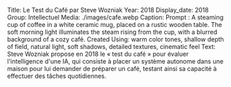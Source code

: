 Title: Le Test du Café par Steve Wozniak
Year: 2018
Display_date: 2018
Group: Intellectuel
Media: ./images/cafe.webp
Caption: Prompt : A steaming cup of coffee in a white ceramic mug, placed on a rustic wooden table. The soft morning light illuminates the steam rising from the cup, with a blurred background of a cozy café. Created Using: warm color tones, shallow depth of field, natural light, soft shadows, detailed textures, cinematic feel
Text: Steve Wozniak propose en 2018 le « test du café » pour évaluer l'intelligence d'une IA, qui consiste à placer un système autonome dans une maison pour lui demander de préparer un café, testant ainsi sa capacité à effectuer des tâches quotidiennes.

